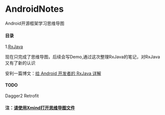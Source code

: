 # AndroidNotes
Android开源框架学习思维导图

#### 目录

1.[RxJava](https://github.com/GaoGersy/AndroidNotes/tree/master/RxJava)

现在只完成了思维导图，后续会写Demo,通过这次整理RxJava的笔记，对RxJava又有了新的认识

安利一篇博文：[给 Android 开发者的 RxJava 详解](http://gank.io/post/560e15be2dca930e00da1083)

#### TODO

Dagger2
Retrofit

#### 注：[请使用Xmind打开思维导图文件](http://www.xmindchina.net/)

